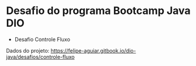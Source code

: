 # Desafio do programa Bootcamp Java DIO #

* Desafio Controle Fluxo
  
Dados do projeto:
https://felipe-aguiar.gitbook.io/dio-java/desafios/controle-fluxo
